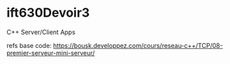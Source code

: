 # ift630Devoir3
C++ Server/Client Apps

refs
base code:
https://bousk.developpez.com/cours/reseau-c++/TCP/08-premier-serveur-mini-serveur/

